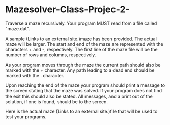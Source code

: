 # Mazesolver-Class-Projec-2-

Traverse a maze recursively. Your program MUST read from a file called "maze.dat".

A sample  (Links to an external site.)maze has been provided. The actual maze will be
larger. The start and end of the maze are represented with the
characters + and -, respectively. The first line of the maze file will be the number
of rows and columns, respectively.

As your program moves through the maze the current path should
also be marked with the + character. Any path leading to
a dead end should be marked with the . character.

Upon reaching the end of the maze your program should print a
message to the screen stating that the maze was solved.
If your program does not find the exit this should also be stated.
All messages, and a print out of the solution, if one is found,
should be to the screen.

Here is the actual maze  (Links to an external site.)file that will be used to test
your programs.

